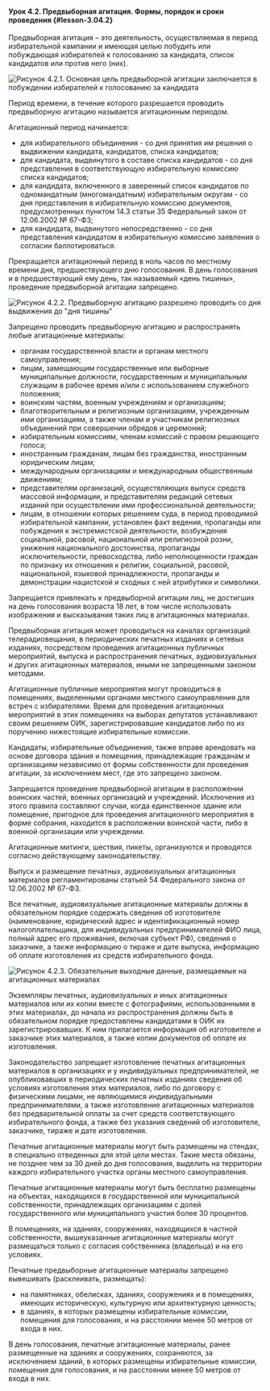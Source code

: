 #### Урок 4.2. Предвыборная агитация. Формы, порядок и сроки проведения {#lesson-3.04.2}

Предвыборная агитация – это деятельность, осуществляемая в период избирательной кампании и имеющая целью побудить или побуждающая избирателей к голосованию за кандидата, список кандидатов или против него (них).

![Рисунок 4.2.1. Основная цель предвыборной агитации заключается в побуждении избирателей к голосованию за кандидата ](./3.04.2.1.png)

Период времени, в течение которого разрешается проводить предвыборную агитацию называется агитационным периодом.

Агитационный период начинается:

- для избирательного объединения - со дня принятия им решения о выдвижении кандидата, кандидатов, списка кандидатов;
- для кандидата, выдвинутого в составе списка кандидатов - со дня представления в соответствующую избирательную комиссию списка кандидатов;
- для кандидата, включенного в заверенный список кандидатов по одномандатным (многомандатным) избирательным округам - со дня представления в избирательную комиссию документов, предусмотренных пунктом 14.3 статьи 35 Федеральный закон от 12.06.2002 № 67-ФЗ;
- для кандидата, выдвинутого непосредственно - со дня представления кандидатом в избирательную комиссию заявления о согласии баллотироваться.

Прекращается агитационный период в ноль часов по местному времени дня, предшествующего дню голосования.
В день голосования и в предшествующий ему день, так называемый «день тишины», проведение предвыборной агитации запрещено. 

![Рисунок 4.2.2. Предвыборную агитацию разрешено проводить со дня выдвижения до "дня тишины" ](./3.04.2.2.png)

Запрещено проводить предвыборную агитацию и распространять любые агитационные материалы:

- органам государственной власти и органам местного самоуправления;
- лицам, замещающим государственные или выборные муниципальные должности, государственным и муниципальным служащим в рабочее время и/или с использованием служебного положения;
- воинским частям, военным учреждениям и организациям;
- благотворительным и религиозным организациям, учрежденным ими организациям, а также членам и участникам религиозных объединений при совершении обрядов и церемоний;
- избирательным комиссиям, членам комиссий с правом решающего голоса;
- иностранным гражданам, лицам без гражданства, иностранным юридическим лицам;
- международным организациям и международным общественным движениям;
- представителям организаций, осуществляющих выпуск средств массовой информации, и представителям редакций сетевых изданий при осуществлении ими профессиональной деятельности;
- лицам, в отношении которых решением суда, в период проводимой избирательной кампании, установлен факт ведения, пропаганды или побуждения к экстремистской деятельности, возбуждения социальной, расовой, национальной или религиозной розни, унижения национального достоинства, пропаганды исключительности, превосходства, либо неполноценности граждан по признаку их отношения к религии, социальной, расовой, национальной, языковой принадлежности, пропаганды и демонстрации нацистской и сходных с ней атрибутики и символики.

Запрещается привлекать к предвыборной агитации лиц, не достигших на день голосования возраста 18 лет, в том числе использовать изображения и высказывания таких лиц в агитационных материалах. 

Предвыборная агитация может проводиться на каналах организаций телерадиовещания, в периодических печатных изданиях и сетевых изданиях, посредством проведения агитационных публичных мероприятий, выпуска и распространения печатных, аудиовизуальных и других агитационных материалов, иными не запрещенными законом методами.

Агитационные публичные мероприятия могут проводиться в помещениях, выделенными органами местного самоуправления для встреч с избирателями. 
Время для проведения агитационных мероприятий в этих помещениях на выборах депутатов устанавливают своим решением ОИК, зарегистрировавшие кандидатов либо по их поручению нижестоящие избирательные комиссии.

Кандидаты, избирательные объединения, также вправе арендовать на основе договора здания и помещения, принадлежащие гражданам и организациям независимо от формы собственности для проведения агитации, за исключением мест, где это запрещено законом.

Запрещается проведение предвыборной агитации в расположении воинских частей, военных организаций и учреждений. Исключение из этого правила составляют случаи, когда единственное здание или помещение, пригодное для проведения агитационного мероприятия в форме собрания, находится в расположении воинской части, либо в военной организации или учреждении.

Агитационные митинги, шествия, пикеты, организуются и проводятся согласно действующему законодательству.

Выпуск и размещение печатных, аудиовизуальных агитационных материалов регламентированы статьей 54 Федерального закона от 12.06.2002 № 67-ФЗ.

Все печатные, аудиовизуальные агитационные материалы должны в обязательном порядке содержать сведения об изготовителе (наименование, юридический адрес и идентификационный номер налогоплательщика, для индивидуальных предпринимателей ФИО лица, полный адрес его проживания, включая субъект РФ), сведения о заказчике, а также информацию о тираже и дате выпуска, информацию об оплате изготовления из средств избирательного фонда.

![Рисунок 4.2.3. Обязательные выходные данные, размещаемые на агитационных материалах ](./3.04.2.3.png)

Экземпляры печатных, аудиовизуальных и иных агитационных материалов или их копии вместе с фотографиями, использованными в этих материалах, до начала их распространения должны быть в обязательном порядке предоставлены кандидатами в ОИК их зарегистрировавших. К ним прилагается информация об изготовителе и заказчике этих материалов, а также копии документов об оплате их изготовления.

Законодательство запрещает изготовление печатных агитационных материалов в организациях и у индивидуальных предпринимателей, не опубликовавших в периодических печатных изданиях сведения об условиях изготовления этих материалов, либо по договору с физическими лицами, не являющимися индивидуальными предпринимателями, а также изготовление агитационных материалов без предварительной оплаты за счет средств соответствующего избирательного фонда, а также без указания сведений об изготовителе, заказчике, тираже и дате изготовления. 

Печатные агитационные материалы могут быть размещены на стендах, в специально отведенных для этой цели местах. Такие места обязаны, не позднее чем за 30 дней до дня голосования, выделить на территории каждого избирательного участка органы местного самоуправления.

Печатные агитационные материалы могут быть бесплатно размещены на объектах, находящихся в государственной или муниципальной собственности, принадлежащих организациям с долей государственного или муниципального участия более 30 процентов. 

В помещениях, на зданиях, сооружениях, находящихся в частной собственности, вышеуказанные агитационные материалы могут размещаться только с согласия собственника (владельца) и на его условиях. 

Печатные предвыборные агитационные материалы запрещено вывешивать (расклеивать, размещать):

- на памятниках, обелисках, зданиях, сооружениях и в помещениях, имеющих историческую, культурную или архитектурную ценность;
- в зданиях, в которых размещены избирательные комиссии, помещения для голосования, и на расстоянии менее 50 метров от входа в них.

В день голосования, печатные агитационные материалы, ранее размещенные на зданиях и сооружениях, сохраняются, за исключением зданий, в которых размещены избирательные комиссии, помещения для голосования, и на расстоянии менее 50 метров от входа в них.
